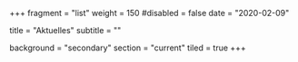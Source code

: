 +++
fragment = "list"
weight = 150
#disabled = false
date = "2020-02-09"

title = "Aktuelles"
subtitle = ""

background = "secondary"
section = "current"
tiled = true
+++
